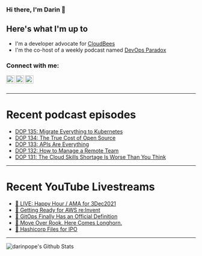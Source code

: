 ### Hi there, I'm Darin 👋

## Here's what I'm up to
- I'm a developer advocate for [CloudBees][cloudbees-website]
- I'm the co-host of a weekly podcast named [DevOps Paradox][dop-website]

### Connect with me:

[<img align="left" alt="darinpope | Twitter" width="22px" src="https://cdn.jsdelivr.net/npm/simple-icons@v3/icons/twitter.svg" />][twitter]
[<img align="left" alt="darinpope | LinkedIn" width="22px" src="https://cdn.jsdelivr.net/npm/simple-icons@v3/icons/linkedin.svg" />][linkedin]
[<img align="left" alt="darinpope | Instagram" width="22px" src="https://cdn.jsdelivr.net/npm/simple-icons@v3/icons/instagram.svg" />][instagram]

<br />
<br />

---

# Recent podcast episodes
<!-- BLOG-POST-LIST:START -->
- [DOP 135: Migrate Everything to Kubernetes](https://www.devopsparadox.com/episodes/migrate-everything-to-kubernetes-135/)
- [DOP 134: The True Cost of Open Source](https://www.devopsparadox.com/episodes/the-true-cost-of-open-source-134/)
- [DOP 133: APIs Are Everything](https://www.devopsparadox.com/episodes/apis-are-everything-133/)
- [DOP 132: How to Manage a Remote Team](https://www.devopsparadox.com/episodes/how-to-manage-a-remote-team-132/)
- [DOP 131: The Cloud Skills Shortage Is Worse Than You Think](https://www.devopsparadox.com/episodes/the-cloud-skills-shortage-is-worse-than-you-think-131/)
<!-- BLOG-POST-LIST:END -->

---

# Recent YouTube Livestreams
<!-- YOUTUBE:START -->
- [🔴 LIVE: Happy Hour / AMA for 3Dec2021](https://www.youtube.com/watch?v=YiCbE5Lssa4)
- [🔴 Getting Ready for AWS re:Invent](https://www.youtube.com/watch?v=8aWjLOHU6cs)
- [🔴 GitOps Finally Has an Official Definition](https://www.youtube.com/watch?v=wCUxtLqwBSA)
- [🔴 Move Over Rook. Here Comes Longhorn.](https://www.youtube.com/watch?v=KjgDpTwIJcE)
- [🔴 Hashicorp Files for IPO](https://www.youtube.com/watch?v=VOyGuEeJ5xU)
<!-- YOUTUBE:END -->

---

<img align="left" alt="darinpope's Github Stats" src="https://github-readme-stats.codestackr.vercel.app/api?username=darinpope&show_icons=true&hide_border=true" />


[website]: https://www.darinpope.com/
[twitter]: https://twitter.com/darinpope
[youtube]: https://youtube.com/darinpope
[instagram]: https://instagram.com/darinpope
[linkedin]: https://linkedin.com/in/darinpope
[cloudbees-website]: https://www.cloudbees.com/
[dop-website]: https://www.devopsparadox.com/

<!--
**darinpope/darinpope** is a ✨ _special_ ✨ repository because its `README.md` (this file) appears on your GitHub profile.

Here are some ideas to get you started:

- 🔭 I’m currently working on ...
- 🌱 I’m currently learning ...
- 👯 I’m looking to collaborate on ...
- 🤔 I’m looking for help with ...
- 💬 Ask me about ...
- 📫 How to reach me: ...
- 😄 Pronouns: ...
- ⚡ Fun fact: ...
-->
